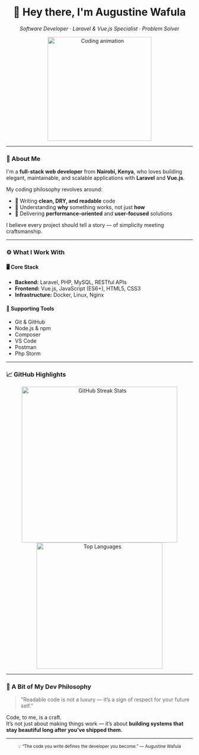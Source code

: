 <!-- ======================================= -->
<!-- 🚀 Augustine Wafula — GitHub Profile -->
<!-- ======================================= -->

<h1 align="center">👋 Hey there, I'm Augustine Wafula</h1>

<p align="center">
  <em>Software Developer · Laravel & Vue.js Specialist · Problem Solver</em>
</p>

<p align="center">
  <img src="https://media.giphy.com/media/zOvBKUUEERdNm/giphy.gif" width="280" alt="Coding animation">
</p>

---

### 🧭 About Me

I'm a **full-stack web developer** from **Nairobi, Kenya**, who loves building elegant, maintainable, and scalable applications with **Laravel** and **Vue.js**.  

My coding philosophy revolves around:
- 🧩 Writing **clean, DRY, and readable** code  
- 🧠 Understanding **why** something works, not just **how**  
- 🚀 Delivering **performance-oriented** and **user-focused** solutions  

I believe every project should tell a story — of simplicity meeting craftsmanship.

---

### ⚙️ What I Work With

#### 🖥️ Core Stack
- **Backend:** Laravel, PHP, MySQL, RESTful APIs  
- **Frontend:** Vue.js, JavaScript (ES6+), HTML5, CSS3  
- **Infrastructure:** Docker, Linux, Nginx  

#### 🧰 Supporting Tools
- Git & GitHub  
- Node.js & npm  
- Composer  
- VS Code  
- Postman
- Php Storm

---

### 📈 GitHub Highlights

<p align="center">
  <img src="https://github-readme-streak-stats.herokuapp.com?user=augustinewafula&theme=transparent&hide_border=true" alt="GitHub Streak Stats" width="420"/>
  <br>
  <img src="https://github-readme-stats.vercel.app/api/top-langs/?username=augustinewafula&layout=compact&theme=transparent&hide_border=true" alt="Top Languages" width="340"/>
</p>

---

### 🧠 A Bit of My Dev Philosophy

> “Readable code is not a luxury — it’s a sign of respect for your future self.”  

Code, to me, is a craft.  
It’s not just about making things work — it’s about **building systems that stay beautiful long after you’ve shipped them.**

---

<div align="center">
  <sub>💡 “The code you write defines the developer you become.” — Augustine Wafula</sub>
</div>
